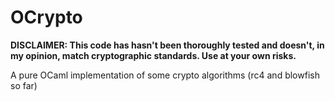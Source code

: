 # OCrypto

**DISCLAIMER: This code has hasn't been thoroughly tested and doesn't, in my opinion, match cryptographic standards. Use at your own risks.**

A pure OCaml implementation of some crypto algorithms (rc4 and blowfish so far)

